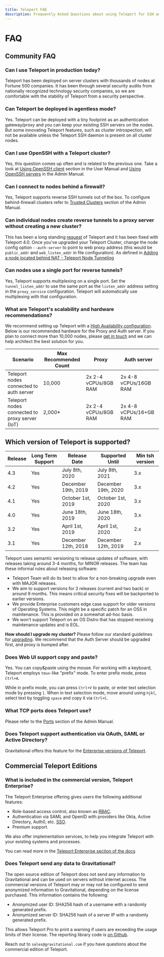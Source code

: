 ```yaml
---
title: Teleport FAQ
description: Frequently Asked Questions about using Teleport for SSH and Kubernetes access
---
```



# FAQ

## Community FAQ

### Can I use Teleport in production today?

Teleport has been deployed on server clusters with thousands of nodes at
Fortune 500 companies. It has been through several security audits from
nationally recognized technology security companies, so we are comfortable with
the stability of Teleport from a security perspective.

### Can Teleport be deployed in agentless mode?

Yes. Teleport can be deployed with a tiny footprint as an authentication
gateway/proxy and you can keep your existing SSH servers on the nodes. But some
innovating Teleport features, such as cluster introspection, will not be
available unless the Teleport SSH daemon is present on all cluster nodes.

### Can I use OpenSSH with a Teleport cluster?

Yes, this question comes up often and is related to the previous one. Take a
look at [Using OpenSSH client](user-manual.md#using-openssh-client)
section in the User Manual and [Using OpenSSH servers](admin-guide.md) in the
Admin Manual.

### Can I connect to nodes behind a firewall?

Yes, Teleport supports reverse SSH tunnels out of the box. To configure
behind-firewall clusters refer to [Trusted Clusters](admin-guide.md#trusted-clusters)
section of the Admin Manual.

### Can individual nodes create reverse tunnels to a proxy server without creating a new cluster?

This has been a long standing [request](https://github.com/gravitational/teleport/issues/803) of Teleport and
it has been fixed with Teleport 4.0.   Once you've upgraded your Teleport Cluster, change the node config
option `--auth-server` to point to web proxy address (this would be `public_addr` and `web_listen_addr`
in file configuration). As defined in [Adding a node located behind NAT - Teleport Node Tunneling](admin-guide.md#adding-a-node-located-behind-nat)

### Can nodes use a single port for reverse tunnels?

Yes, Teleport supports multiplexing on a single port.  Set the `tunnel_listen_addr` to use the same port as the `listen_addr` address setting in the `proxy_service` configuration. Teleport will automatically use multiplexing with that configuration.

### What are Teleport's scalability and hardware recommendations?

We recommend setting up Teleport with a [High Availability configuration](admin-guide.md#high-availability). Below is our
recommended hardware for the Proxy and Auth server. If you plan to connect more than 10,000 nodes, please
[get in touch](mailto:info@gravitational.com) and we can help architect the best solution for you.

Scenario | Max Recommended Count | Proxy | Auth server
------------ | -------------|---------|-------
Teleport nodes connected to auth server | 10,000 |2x  2-4 vCPUs/8GB RAM | 2x 4-8 vCPUs/16GB RAM
Teleport nodes connected to proxy server (IoT) | 2,000* | 2x 2-4 vCPUs/8GB RAM |2x 4-8 vCPUs/16+GB RAM

## Which version of Teleport is supported?

| Release       | Long Term Support | Release Date         | Supported Until      | Min tsh version  |
| --------------|-----| -------------------- | -------------------- | -------------------- |
| 4.3           | Yes | July 8th, 2020       | July 8th, 2021       | 3.x                  |
| 4.2           | Yes | December 19th, 2019  | December 19th, 2020  | 3.x                  |
| 4.1           | Yes | October 1st, 2019    | October 1st, 2020    | 3.x                  |
| 4.0           | Yes | June 18th, 2019      | June 18th, 2020      | 3.x                  |
| 3.2           | Yes | April 1st, 2019      | April 1st, 2020      | 2.x                  |
| 3.1           | Yes | December 12th, 2018  | December 12th, 2019  | 2.x                  |

Teleport uses semantic versioning to release updates of software, with releases taking
around 3-4 months, for MINOR releases. The team has these informal rules about releasing software:

- Teleport Team will do its best to allow for a non-breaking upgrade even with MAJOR releases.
- We aim to support versions for 3 releases (current and two back) or around 9 months.
This means critical security fixes will be backported to earlier versions.
- We provide Enterprise customers edge case support for older versions of Operating Systems. This might be a specific patch for an OSS in maintenance. This is provided on a somewhat ad-hoc basis.
- We won’t support Teleport on an OS Distro that has stopped receiving maintenance updates and is EOL.

**How should I upgrade my cluster?**
Please follow our standard guidelines for [upgrading](admin-guide.md#upgrading-teleport).
We recommend that the Auth Server should be upgraded first, and proxy is bumped after.

### Does Web UI support copy and paste?

Yes. You can copy&paste using the mouse. For working with a keyboard, Teleport employs
`tmux`-like "prefix" mode. To enter prefix mode, press `Ctrl+A`.

While in prefix mode, you can press `Ctrl+V` to paste, or enter text selection
mode by pressing `[`. When in text selection mode, move around using `hjkl`, select
text by toggling `space` and copy it via `Ctrl+C`.

### What TCP ports does Teleport use?

Please refer to the [Ports](admin-guide.md#ports) section of the Admin Manual.

### Does Teleport support authentication via OAuth, SAML or Active Directory?

Gravitational offers this feature for the [Enterprise versions of Teleport](enterprise/introduction.md).

## Commercial Teleport Editions

### What is included in the commercial version, Teleport Enterprise?

The Teleport Enterprise offering gives users the following additional features:

* Role-based access control, also known as [RBAC](enterprise/introduction.md#rbac).
* Authentication via SAML and OpenID with providers like Okta, Active
  Directory, Auth0, etc. [SSO](enterprise/sso/ssh-sso.md).
* Premium support.

We also offer implementation services, to help you integrate
Teleport with your existing systems and processes.

You can read more in the [Teleport Enterprise section of the docs](enterprise/introduction.md)

### Does Teleport send any data to Gravitational?

The open source edition of Teleport does not send any information to
Gravitational and can be used on servers without internet access. The
commercial versions of Teleport may or may not be configured to send anonymized
information to Gravitational, depending on the license purchased. This
information contains the following:

* Anonymized user ID: SHA256 hash of a username with a randomly generated prefix.
* Anonymized server ID: SHA256 hash of a server IP with a randomly generated prefix.

This allows Teleport Pro to print a warning if users are exceeding the usage limits
of their license. The reporting library code is [on Github](https://github.com/gravitational/reporting).

Reach out to `sales@gravitational.com` if you have questions about the commercial
edition of Teleport.

